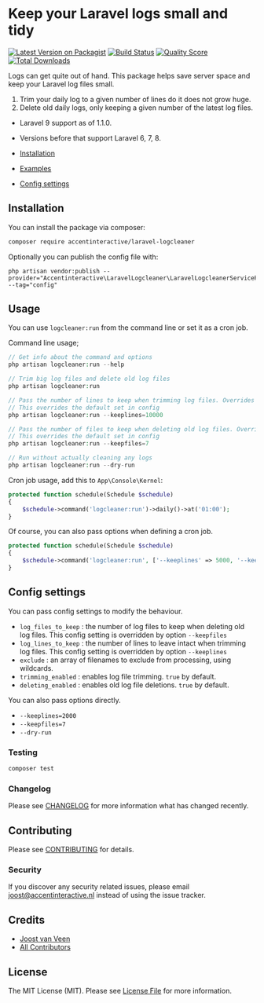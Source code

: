 # Keep your Laravel logs small and tidy

[![Latest Version on Packagist](https://img.shields.io/packagist/v/accentinteractive/laravel-logcleaner.svg?style=flat-square)](https://packagist.org/packages/accentinteractive/laravel-logcleaner)
[![Build Status](https://img.shields.io/travis/accentinteractive/laravel-logcleaner/master.svg?style=flat-square)](https://travis-ci.org/accentinteractive/laravel-logcleaner)
[![Quality Score](https://img.shields.io/scrutinizer/g/accentinteractive/laravel-logcleaner.svg?style=flat-square)](https://scrutinizer-ci.com/g/accentinteractive/laravel-logcleaner)
[![Total Downloads](https://img.shields.io/packagist/dt/accentinteractive/laravel-logcleaner.svg?style=flat-square)](https://packagist.org/packages/accentinteractive/laravel-logcleaner)

Logs can get quite out of hand. This package helps save server space and keep your Laravel log files small.
1. Trim your daily log to a given number of lines do it does not grow huge.
2. Delete old daily logs, only keeping a given number of the latest log files.

- Laravel 9 support as of 1.1.0. 
- Versions before that support Laravel 6, 7, 8.

- [Installation](#installation) 
- [Examples](#usage) 
- [Config settings](#config-settings)

## Installation

You can install the package via composer:

```bash
composer require accentinteractive/laravel-logcleaner
```

Optionally you can publish the config file with:
```
php artisan vendor:publish --provider="Accentinteractive\LaravelLogcleaner\LaravelLogcleanerServiceProvider" --tag="config"
```

## Usage
You can use `logcleaner:run` from the command line or set it as a cron job.

Command line usage;
``` php
// Get info about the command and options
php artisan logcleaner:run --help

// Trim big log files and delete old log files
php artisan logcleaner:run

// Pass the number of lines to keep when trimming log files. Overrides the config setting.
// This overrides the default set in config
php artisan logcleaner:run --keeplines=10000

// Pass the number of files to keep when deleting old log files. Overrides the config setting.
// This overrides the default set in config
php artisan logcleaner:run --keepfiles=7

// Run without actually cleaning any logs
php artisan logcleaner:run --dry-run
```

Cron job usage, add this to `App\Console\Kernel`:
``` php
protected function schedule(Schedule $schedule)
{
    $schedule->command('logcleaner:run')->daily()->at('01:00');
}
```

Of course, you can also pass options when defining a cron job.
``` php
protected function schedule(Schedule $schedule)
{
    $schedule->command('logcleaner:run', ['--keeplines' => 5000, '--keepfiles' => 14])->daily()->at('01:00');
}
```

## Config settings
You can pass config settings to modify the behaviour.
- `log_files_to_keep` : the number of log files to keep when deleting old log files. This config setting is overridden by option `--keepfiles` 
- `log_lines_to_keep` : the number of lines to leave intact when trimming log files. This config setting is overridden by option `--keeplines`
- `exclude` : an array of filenames to exclude from processing, using wildcards. 
- `trimming_enabled` : enables log file trimming. `true` by default. 
- `deleting_enabled` : enables old log file deletions. `true` by default. 

You can also pass options directly. 
- `--keeplines=2000`
- `--keepfiles=7`
- `--dry-run`

### Testing

``` bash
composer test
```

### Changelog

Please see [CHANGELOG](CHANGELOG.md) for more information what has changed recently.

## Contributing

Please see [CONTRIBUTING](CONTRIBUTING.md) for details.

### Security

If you discover any security related issues, please email joost@accentinteractive.nl instead of using the issue tracker.

## Credits

- [Joost van Veen](https://github.com/accentinteractive)
- [All Contributors](../../contributors)

## License

The MIT License (MIT). Please see [License File](LICENSE.md) for more information.
